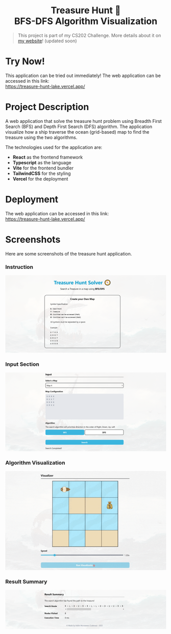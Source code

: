 <h1 align="center">Treasure Hunt 🧭<br>BFS-DFS Algorithm Visualization</h1>

> This project is part of my CS202 Challenge. More details about it on [my website](https://cadevue.com)! (updated soon)

# Try Now!
This application can be tried out immediately! The web application can be accessed in this link: <br>
https://treasure-hunt-lake.vercel.app/

# Project Description 
A web application that solve the treasure hunt problem using Breadth First Search (BFS) and Depth First Search (DFS) algorithm. The application visualize how a ship traverse the ocean (grid-based) map to find the treasure using the two algorithms.

The technologies used for the application are:
- **React** as the frontend framework
- **Typescript** as the language
- **Vite** for the frontend bundler
- **TailwindCSS** for the styling
- **Vercel** for the deployment

# Deployment
The web application can be accessed in this link: <br>
https://treasure-hunt-lake.vercel.app/

# Screenshots 
Here are some screenshots of the treasure hunt application.

### Instruction
![Treasure Hunt Screenshot - Instruction](./docs/instruction.png)

### Input Section
![Treasure Hunt Screenshot - Input Section](./docs/input.png)

### Algorithm Visualization
![Treasure Hunt Screenshot - Algorithm Visualization](./docs/visual.gif)

### Result Summary
![Treasure Hunt Screenshot - Result Summary](./docs/result.png)